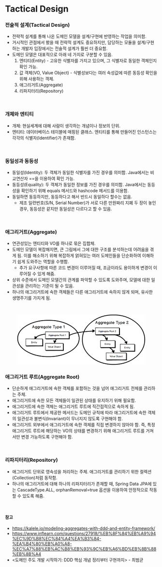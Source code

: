 # Tactical Design

### 전술적 설계(Tactical Design)
* 전략적 설계를 통해 나온 도메인 모델을 설계/구현에 반영하는 작업을 의미함.
* 거시적인 관점에서 봤을 때 전략적 설계도 중요하지만, 담당하는 모듈을 설계/구현하는 개발자 입장에서는 전술적 설계가 훨씬 더 중요함.
* 도메인 모델은 대표적으로 아래 네 가지로 구분할 수 있음.
  1. 엔티티(Entity) - 고유한 식별자를 가지고 있으며, 그 식별자로 동일한 객체인지 확인 가능.
  2. 값 객체(VO, Value Object) - 식별성보다는 여러 속성값에 따른 동등성 확인을 위해 사용하는 객체.
  3. 애그리거트(Aggregate)
  4. 리파지터리(Repository)

<br>

### 개체와 엔티티
* 개체: 현실세계에 대해 사람이 생각하는 개념이나 정보의 단위.
* 엔티티: 데이터베이스 테이블에 매핑된 클래스. 엔티티를 통해 만들어진 인스턴스는 각각의 식별자(Identifier)가 존재함.

<br>

### 동일성과 동등성
* 동일성(Identity): 두 객체가 동일한 식별자를 가진 경우를 의미함. Java에서는 비교연산자 ==을 이용하여 확인 가능.
* 동등성(Equality): 두 객체가 동일한 정보를 가진 경우를 의미함. Java에서는 동등성을 확인하기 위해 equals 메서드와 hashcode 메서드를 이용함.
* 동일하면 동등하지만, 동등하다고 해서 반드시 동일하다 할수는 없음.
  * 제조 일련번호(S/N, Serial Number)가 서로 다른 만원짜리 지폐 두 장이 놓인 경우, 동등성은 같지만 동일성은 다르다고 할 수 있음.

<br>

### 애그리거트(Aggregate)
* 연관성있는 엔티티와 VO를 하나로 묶은 집합체.
* 도메인 모델이 복잡해지면, 큰 그림에서 그에 대한 구조를 분석하는데 어려움을 겪게 됨. 이를 해소하기 위해 복잡하게 얽혀있는 여러 도메인들을 단순화하여 이해하기 쉽게 도와주는 역할을 수행함.
  * 추가 요구사항에 따른 코드 변경이 이루어질 때, 조금이라도 용이하게 변경이 이루어질 수 있게 해줌.
* 상위 수준에서 도메인 모델간의 관계를 파악할 수 있도록 도와주며, 모델에 대한 일관성을 관리하는 기준이 될 수 있음.
* 하나의 애그리거트에 속한 객체들은 다른 애그리거트에 속하지 않게 되며, 유사한 생명주기를 가지게 됨.

<br>

<figure><img src="./images/aggregates.png" alt=""></figure>

### 애그리거트 루트(Aggregate Root)
* 단순하게 애그리거트에 속한 객체를 포함하는 것을 넘어 애그리거트 전체를 관리하는 주체.
* 애그리거트에 속한 모든 객체들이 일관된 상태를 유지하기 위해 필요함.
* 애그리거트에 속한 객체는 애그리거트 루트에 직간접적으로 속하게 됨.
* 애그리거트 루트에서 제공한 메서드는 도메인 규칙에 따라 애그리거트에 속한 객체의 일관성과 불변식(Invariant)이 무너지지 않도록 구현해야 함.
* 애그리거트 외부에서 애그리거트에 속한 객체를 직접 변경하지 않아야 함. 즉, 특정 애그리거트 루트에 해당하는 VO의 상태를 변경하기 위해 애그리거트 루트를 거쳐서만 변경 가능하도록 구현해야 함.

<br>

### 리파지터리(Repository)
* 애그리거트 단위로 영속성을 처리하는 주체. 애그리거트를 관리하기 위한 컬렉션(Collection)처럼 동작함.
* 하나의 애그리거트에 대해 하나의 리파지터리가 존재할 때, Spring Data JPA에 있는 CascadeType.ALL, orphanRemoval=true 옵션을 이용하여 안정적으로 작동할 수 있도록 해줌.

<br>

#### 참고
* https://kalele.io/modeling-aggregates-with-ddd-and-entity-framework/
* https://www.inflearn.com/questions/27918/%EB%8F%84%EB%A9%94%EC%9D%B8%EC%84%A4%EA%B3%84-%EA%B4%80%EB%A0%A8-%EC%A7%88%EB%AC%B8%EB%93%9C%EB%A6%BD%EB%8B%88%EB%8B%A4
* <도메인 주도 개발 시작하기: DDD 핵심 개념 정리부터 구현까지> - 최범균
